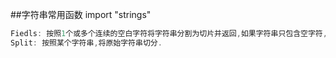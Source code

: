 ##字符串常用函数
import "strings"
```go
Fiedls: 按照1个或多个连续的空白字符将字符串分割为切片并返回,如果字符串只包含空字符,那么返回切片为空.
Split: 按照某个字符串,将原始字符串切分.
```